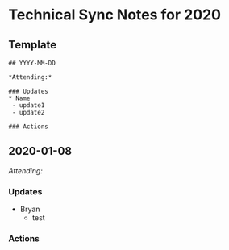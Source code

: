 # Technical Sync Notes for 2020

## Template

```
## YYYY-MM-DD

*Attending:*

### Updates
* Name
 - update1
 - update2

### Actions
```

## 2020-01-08

*Attending:*

### Updates
* Bryan
  - test 

### Actions